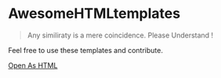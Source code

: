 # AwesomeHTMLtemplates
> Any similiraty is a mere coincidence. Please Understand !

Feel free to use these templates and contribute.

[Open As HTML](mk-1407.github.io/AwesomeHTMLtemplates/BluletLogin)
